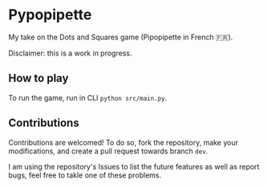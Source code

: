 # Pypopipette
My take on the Dots and Squares game (Pipopipette in French 🇫🇷).

Disclaimer: this is a work in progress.

## How to play
To run the game, run in CLI `python src/main.py`.

## Contributions
Contributions are welcomed! To do so, fork the repository, make your modifications, and create a pull request towards branch `dev`. 

I am using the repository's Issues to list the future features as well as report bugs, feel free to takle one of these problems.



